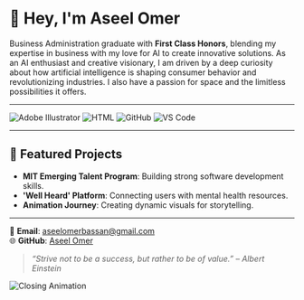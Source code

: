 
# 👋 Hey, I'm Aseel Omer

<!-- Line intentionally exceeds 80 characters to maintain the flow of the paragraph. -->
Business Administration graduate with **First Class Honors**, blending my expertise in business
with my love for AI to create innovative solutions. As an AI enthusiast and creative visionary,
I am driven by a deep curiosity about how artificial intelligence is shaping consumer behavior
and revolutionizing industries. I also have a passion for space and the limitless possibilities
it offers.

---

![Adobe Illustrator](https://img.shields.io/badge/Adobe%20Illustrator-FF9A00?style=for-the-badge&logo=adobeillustrator&logoColor=white)
![HTML](https://img.shields.io/badge/HTML-E34F26?style=for-the-badge&logo=html5&logoColor=white)
![GitHub](https://img.shields.io/badge/GitHub-181717?style=for-the-badge&logo=github&logoColor=white)
![VS Code](https://img.shields.io/badge/VS%20Code-007ACC?style=for-the-badge&logo=visualstudiocode&logoColor=white)

---

## 🌟 Featured Projects

- **MIT Emerging Talent Program**: Building strong software development skills.
- **'Well Heard' Platform**: Connecting users with mental health resources.  
- **Animation Journey**: Creating dynamic visuals for storytelling.

---

📧 **Email**: [aseelomerbassan@gmail.com](mailto:aseelomerbassan@gmail.com)  
🌐 **GitHub**: [Aseel Omer](https://github.com/aseelomer)

> _“Strive not to be a success, but rather to be of value.” – Albert Einstein_

![Closing Animation](https://i.giphy.com/media/v1.Y2lkPTc5MGI3NjExdGFyYXVzejJpeWJ0YWIycGRocGRhdWx2eTVhM2E4ZnY4OTQ4aXk0MiZlcD12MV9pbnRlcm5hbF9naWZfYnlfaWQmY3Q9Zw/GG2UAv9uRblny/giphy.gif)
